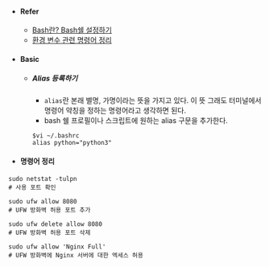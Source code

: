 - #### Refer

  - [Bash란? Bash쉘 설정하기](http://originalchoi.tistory.com/19)
  - [환경 변수 관련 명령어 정리](http://shaeod.tistory.com/748)


- #### Basic

  - ##### Alias 등록하기

    - `alias`란 본래 별명, 가명이라는 뜻을 가지고 있다. 이 뜻 그래도 터미널에서 명령어 약칭을 정하는 명령어라고 생각하면 된다.
    - bash 쉘 프로필이나 스크립트에 원하는 alias 구문을 추가한다.

    ```
    $vi ~/.bashrc
    alias python="python3"
    ```

- #### 명령어 정리

```
sudo netstat -tulpn
# 사용 포트 확인

sudo ufw allow 8080
# UFW 방화벽 허용 포트 추가

sudo ufw delete allow 8080
# UFW 방화벽 허용 포트 삭제

sudo ufw allow 'Nginx Full'
# UFW 방화벽에 Nginx 서버에 대한 엑세스 허용


```


